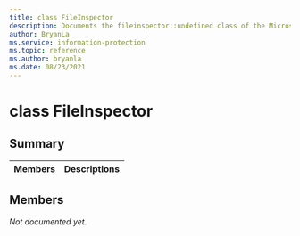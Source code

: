 ```yaml
---
title: class FileInspector 
description: Documents the fileinspector::undefined class of the Microsoft Information Protection (MIP) SDK.
author: BryanLa
ms.service: information-protection
ms.topic: reference
ms.author: bryanla
ms.date: 08/23/2021
---
```


# class FileInspector 
  
## Summary
 Members                        | Descriptions                                
--------------------------------|---------------------------------------------
  
## Members
_Not documented yet._
